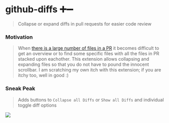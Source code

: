# github-diffs ➕➖

> Collapse or expand diffs in pull requests for easier code review

### Motivation
> When [there is a large number of files in a PR](https://twitter.com/kamranahmedse/status/877154633264844801) it becomes difficult to get an overview or to find some specific files with all the files in PR stacked upon eachother. This extension allows collapsing and expanding files so that you do not have to pound the innocent scrollbar. I am scratching my own itch with this extension; if you are itchy too, well in good :)

### Sneak Peak

> Adds buttons to `Collapse all Diffs` or `Show all Diffs` and individual toggle diff options

![](http://i.imgur.com/PENKbhP.png)
